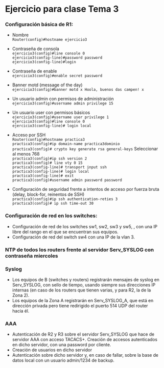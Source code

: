 

# Ejercicio para clase Tema 3

### Configuración básica de R1:
- Nombre
<br/>`Router(config)#hostname ejercicio3`

- Contraseña de consola
<br/>`ejercicio3(config)#line console 0`
<br/>`ejercicio3(config-line)#password password`
<br/>`ejercicio3(config-line)#login`

- Contraseña de enable
<br/>`ejercicio3(config)#enable secret password`

- Banner motd (message of the day)
<br/>`ejercicio3(config)#banner motd x Hoola, buenos das campen! x`

- Un usuario admin con permisos de administración
<br/>`ejercicio3(config)#username admin privilege 15`

- Un usuario user con permisos básicos
<br/>`ejercicio3(config)#username user privilege 1`
<br/>`ejercicio3(config)#line console 0`
<br/>`ejercicio3(config-line)# login local`

- Acceso por SSH
<br/>`Router(config)#hostname practica3`
<br/>`practica3(config)#ip domain-name practica3dominio`
<br/>`practica3(config)# crypto key generate rsa general-keys` Seleccionar al menos 768
<br/>`practica3(config)#ip ssh version 2`
<br/>`practica3(config)# line vty 0 15`
<br/>`practica3(config-line)# transport input ssh`
<br/>`practica3(config-line)# login local`
<br/>`practica3(config-line)# exit`
<br/>`practica3(config)#username admin password password`

- Configuración de seguridad frente a intentos de acceso por fuerza bruta (delay, block-for, reinentos de SSH)
<br/>`practica3(config)#ip ssh authentication-reties 3`
<br/>`practica3(config)# ip ssh time-out 30`

### Configuración de red en los switches:
- Configuración de red de los switches sw1, sw2, sw3 y sw5, , con una IP libre del rango en el que se encuentran sus equipos.
- Configuración de red del switch sw4 con una IP de la vlan 3.

### NTP de todos los routers frente al servidor Serv_SYSLOG con contraseña miercoles

### Syslog
- Los equipos de B (switches y routers) registrarán mensajes de syslog en Serv_SYSLOG, con sello de tiempo, usando siempre sus direcciones IP internas (en caso de los routers que tienen varias, y para R2, la de la Zona 2).
- Los equipos de la Zona A registrarán en Serv_SYSLOG_A, que está en dirección privada pero tiene redirigido el puerto 514 UDP del router hacia él.

### AAA
- Autenticación de R2 y R3 sobre el servidor Serv_SYSLOG que hace de servidor AAA con acceso TACACS+. Creación de accesos autenticados en dicho servidor, con una password por cliente.
- Creación de usuarios en dicho servidor
- Autenticación sobre dicho servidor y, en caso de fallar, sobre la base de datos local con un usuario admin/1234 de backup.
